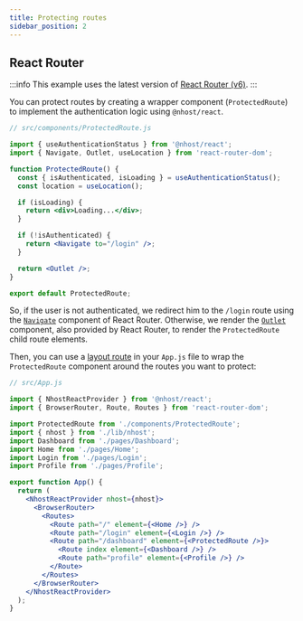 ```yaml
---
title: Protecting routes
sidebar_position: 2
---
```


## React Router

:::info
This example uses the latest version of [React Router (v6)](https://reactrouter.com/docs/en/v6).
:::

You can protect routes by creating a wrapper component (`ProtectedRoute`) to implement the authentication logic using `@nhost/react`.

```jsx
// src/components/ProtectedRoute.js

import { useAuthenticationStatus } from '@nhost/react';
import { Navigate, Outlet, useLocation } from 'react-router-dom';

function ProtectedRoute() {
  const { isAuthenticated, isLoading } = useAuthenticationStatus();
  const location = useLocation();

  if (isLoading) {
    return <div>Loading...</div>;
  }

  if (!isAuthenticated) {
    return <Navigate to="/login" />;
  }

  return <Outlet />;
}

export default ProtectedRoute;
```

So, if the user is not authenticated, we redirect him to the `/login` route using the [`Navigate`](https://reactrouter.com/docs/en/v6/api#navigate) component of React Router. Otherwise, we render the [`Outlet`](https://reactrouter.com/docs/en/v6/api#outlet) component, also provided by React Router, to render the `ProtectedRoute` child route elements.

Then, you can use a [layout route](https://reactrouter.com/docs/en/v6/getting-started/concepts#layout-routes) in your `App.js` file to wrap the `ProtectedRoute` component around the routes you want to protect:

```jsx
// src/App.js

import { NhostReactProvider } from '@nhost/react';
import { BrowserRouter, Route, Routes } from 'react-router-dom';

import ProtectedRoute from './components/ProtectedRoute';
import { nhost } from './lib/nhost';
import Dashboard from './pages/Dashboard';
import Home from './pages/Home';
import Login from './pages/Login';
import Profile from './pages/Profile';

export function App() {
  return (
    <NhostReactProvider nhost={nhost}>
      <BrowserRouter>
        <Routes>
          <Route path="/" element={<Home />} />
          <Route path="/login" element={<Login />} />
          <Route path="/dashboard" element={<ProtectedRoute />}>
            <Route index element={<Dashboard />} />
            <Route path="profile" element={<Profile />} />
          </Route>
        </Routes>
      </BrowserRouter>
    </NhostReactProvider>
  );
}
```
